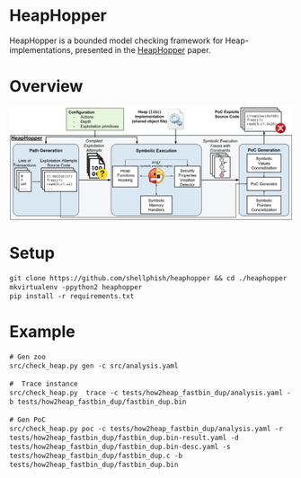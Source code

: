 HeapHopper
====

HeapHopper is a bounded model checking framework for Heap-implementations, presented in the [HeapHopper](TODO) paper.

# Overview

![Overview](overview.png)

# Setup

```
git clone https://github.com/shellphish/heaphopper && cd ./heaphopper
mkvirtualenv -ppython2 heaphopper
pip install -r requirements.txt
```

# Example

```
# Gen zoo
src/check_heap.py gen -c src/analysis.yaml

#  Trace instance
src/check_heap.py  trace -c tests/how2heap_fastbin_dup/analysis.yaml -b tests/how2heap_fastbin_dup/fastbin_dup.bin

# Gen PoC
src/check_heap.py poc -c tests/how2heap_fastbin_dup/analysis.yaml -r tests/how2heap_fastbin_dup/fastbin_dup.bin-result.yaml -d tests/how2heap_fastbin_dup/fastbin_dup.bin-desc.yaml -s tests/how2heap_fastbin_dup/fastbin_dup.c -b tests/how2heap_fastbin_dup/fastbin_dup.bin
```
